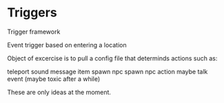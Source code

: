 # Triggers
Trigger framework

Event trigger based on entering a location

Object of excercise is to pull a config file that determinds actions such as:

teleport
sound
message
item spawn
npc spawn
npc action maybe talk
event (maybe toxic after a while)

These are only ideas at the moment.

